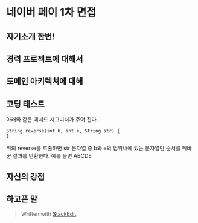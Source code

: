 # 네이버 페이 1차 면접

## 자기소개 한번!

## 경력 프로젝트에 대해서

## 도메인 아키텍쳐에 대해

## 코딩 테스트
아래와 같은 메서드 시그니처가 주어 진다. 
```
String reverse(int b, int e, String str) {
}
```
위의 reverse를 호출하면 str 문자열 중 b와 e의 범위내에 있는 문자열만 순서를 뒤바꾼 결과를 반환한다. 예를 들면 ABCDE




## 자신의 강점

## 하고픈 말




> Written with [StackEdit](https://stackedit.io/).
<!--stackedit_data:
eyJoaXN0b3J5IjpbNDk2OTE2NzEyLDE4NjU4MDkxNzBdfQ==
-->